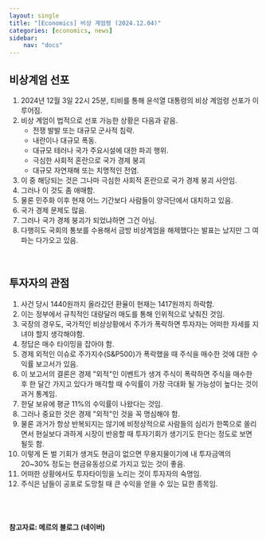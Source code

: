 ```yaml
---
layout: single
title: "[Economics] 비상 계엄령 (2024.12.04)"
categories: [economics, news]
sidebar:
    nav: "docs"
---
```


## 비상계엄 선포
1. 2024년 12월 3일 22시 25분, 티비를 통해 윤석열 대통령의 비상 계엄령 선포가 이루어짐.
1. 비상 계엄이 법적으로 선포 가능한 상황은 다음과 같음.
    - 전쟁 발발 또는 대규모 군사적 침략.
    - 내란이나 대규모 폭동.
    - 대규모 테러나 국가 주요시설에 대한 파괴 행위.
    - 극심한 사회적 혼란으로 국가 경제 붕괴
    - 대규모 자연재해 또는 치명적인 전염.
1. 이 중 해당되는 것은 그나마 극심한 사회적 혼란으로 국가 경제 붕괴 사안임.
1. 그러나 이 것도 좀 애매함.
1. 물론 민주화 이후 현재 어느 기간보다 사람들이 양극단에서 대치하고 있음.
1. 국가 경제 문제도 많음.
1. 그러나 국가 경제 붕괴가 되었냐하면 그건 아님.
1. 다행히도 국회의 통보를 수용해서 금방 비상계엄을 해제했다는 발표는 났지만 그 여파는 다가오고 있음.

<br/>

## 투자자의 관점
1. 사건 당시 1440원까지 올라갔던 환율이 현재는 1417원까지 하락함.
1. 이는 정부에서 규칙적인 대량달러 매도를 통해 인위적으로 낮춰진 것임.
1. 국장의 경우도, 국가적인 비상상황에서 주가가 폭락하면 투자자는 어떠한 자세를 지녀야 할지 생각해야함.
1. 정답은 매수 타이밍을 잡아야 함.
1. 경제 외적인 이슈로 주가지수(S&P500)가 폭락했을 때 주식을 매수한 것에 대한 수익률 보고서가 있음.
1. 이 보고서의 결론은 경제 "외적"인 이벤트가 생겨 주식이 폭락하면 주식을 매수한 후 한 달간 가지고 있다가 매각할 때 수익률이 가장 극대화 될 가능성이 높다는 것이 과거 통계임.
1. 한달 보유에 평균 11%의 수익률이 나왔다는 것임.
1. 그러나 중요한 것은 경제 "외적"인 것을 꼭 명심해야 함.
1. 물론 과거가 항상 반복되지는 않기에 비정상적으로 사람들의 심리가 한쪽으로 쏠리면서 현실보다 과하게 시장이 반응할 때 투자기회가 생기기도 한다는 정도로 보면 될듯 함.
1. 이렇게 돈 벌 기회가 생겨도 현금이 없으면 무용지물이기에 내 투자금액의 20~30% 정도는 현금유동성으로 가지고 있는 것이 좋음.
1. 어떠한 상황에서도 투자타이밍을 노리는 것이 투자자의 숙명임.
1. 주식은 남들이 공포로 도망칠 때 큰 수익을 얻을 수 있는 묘한 종목임.


<br/>
<br/>

#### 참고자료: 메르의 블로그 (네이버) 